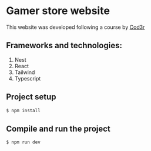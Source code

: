 # Gamer store website
This website was developed following a course by [Cod3r](https://www.cod3r.com.br/) 

## Frameworks and technologies:
1. Nest
2. React
3. Tailwind
4. Typescript

## Project setup

```bash
$ npm install
```
## Compile and run the project

```bash
$ npm run dev
```

